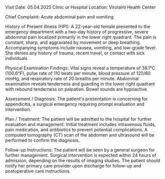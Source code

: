  Visit Date: 05.04.2025
Clinic or Hospital Location: Virolahti Health Center

Chief Complaint: Acute abdominal pain and vomiting

History of Present Illness (HPI): A 22-year-old female presented to the emergency department with a two-day history of progressive, severe abdominal pain localized primarily in the lower right quadrant. The pain is constant, sharp, and aggravated by movement or deep breathing. Accompanying symptoms include nausea, vomiting, and low-grade fever. She denies any history of trauma, recent travel, or contact with sick individuals.

Physical Examination Findings: Vital signs reveal a temperature of 38.1°C (100.6°F), pulse rate of 110 beats per minute, blood pressure of 120/80 mmHg, and respiratory rate of 20 breaths per minute. Abdominal examination reveals tenderness and guarding in the lower right quadrant with rebound tenderness on palpation. Bowel sounds are hypoactive.

Assessment / Diagnosis: The patient's presentation is concerning for appendicitis, a surgical emergency requiring prompt evaluation and intervention.

Plan / Treatment: The patient will be admitted to the hospital for further evaluation and management. Initial treatment includes intravenous fluids, pain medication, and antibiotics to prevent potential complications. A computed tomography (CT) scan of the abdomen and ultrasound will be performed to confirm the diagnosis.

Follow-up Instructions: The patient will be seen by a general surgeon for further management. Surgical intervention is expected within 24 hours of admission, depending on the results of imaging studies. The patient should notify her primary care provider upon discharge for follow-up and postoperative care instructions.